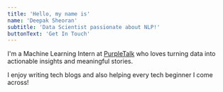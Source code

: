 ```yaml
---
title: 'Hello, my name is'
name: 'Deepak Sheoran'
subtitle: 'Data Scientist passionate about NLP!'
buttonText: 'Get In Touch'
---
```


I'm a Machine Learning Intern at [PurpleTalk](https://purpletalk.com/) who loves turning data into actionable insights and meaningful stories.

I enjoy writing tech blogs and also helping every tech beginner I come across!
